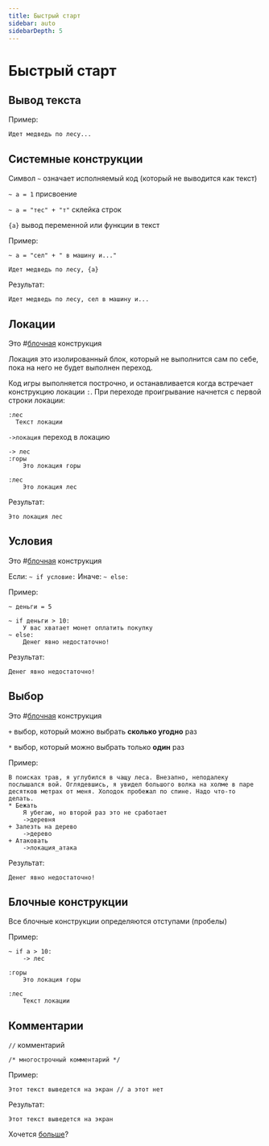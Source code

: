 ```yaml
---
title: Быстрый старт
sidebar: auto
sidebarDepth: 5
---
```


# Быстрый старт 

## Вывод текста
Пример:
```
Идет медведь по лесу...
```

## Системные конструкции

Символ `~` означает исполняемый код (который не выводится как текст)

`~ a = 1` присвоение

`~ a = "тес" + "т"` склейка строк

`{a}` вывод переменной или функции в текст

Пример:
```
~ a = "сел" + " в машину и..."

Идет медведь по лесу, {a}
```
Результат:
```
Идет медведь по лесу, сел в машину и...
```

## Локации
Это #[блочная](#бnочные-конструкции) конструкция

Локация это изолированный блок, который не выполнится сам по себе, пока на него не будет выполнен переход.

Код игры выполняется построчно, и останавливается когда встречает конструкцию локации `:`. При переходе проигрывание начнется с первой строки локации:

```
:лес
  Текст локации
```

`->локация` переход в локацию

```
-> лес
:горы
    Это локация горы

:лес
    Это локация лес
```
Результат:
```
Это локация лес
```

## Условия
Это #[блочная](#бnочные-конструкции) конструкция

Если:
`~ if условие:`
Иначе:
`~ else:`

Пример:
```
~ деньги = 5

~ if деньги > 10:
    У вас хватает монет оплатить покупку
~ else:
    Денег явно недостаточно!
```

Результат:
```
Денег явно недостаточно!
```

## Выбор
Это #[блочная](#бnочные-конструкции) конструкция

`+` выбор, который можно выбрать **сколько угодно** раз

`*` выбор, который можно выбрать только **один** раз

Пример:
```
В поисках трав, я углубился в чащу леса. Внезапно, неподалеку послышался вой. Оглядевшись, я увидел большого волка на холме в паре десятков метрах от меня. Холодок пробежал по спине. Надо что-то делать.
* Бежать
    Я убегаю, но второй раз это не сработает
    ->деревня
+ Залезть на дерево
    ->дерево
+ Атаковать
    ->локация_атака
```

Результат:
```
Денег явно недостаточно!
```

## Блочные конструкции

Все блочные конструкции определяются отступами (пробелы)

Пример:
```
~ if a > 10:
    -> лес

:горы
    Это локация горы

:лес
    Текст локации
```

## Комментарии
`//` комментарий

`/* многострочный комментарий */`

Пример:
```
Этот текст выведется на экран // а этот нет
```

Результат:
```
Этот текст выведется на экран
```

Хочется [больше](../../dive-into/)?
